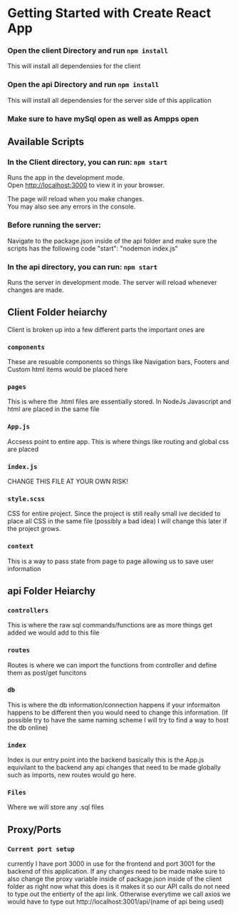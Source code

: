 # Getting Started with Create React App
### Open the client Directory and run `npm install`
This will install all dependensies for the client

### Open the api Directory and run `npm install`
This will install all dependensies for the server side of this application

### Make sure to have mySql open as well as Ampps open 

## Available Scripts
### In the Client directory, you can run: `npm start`
Runs the app in the development mode.\
Open [http://localhost:3000](http://localhost:3000) to view it in your browser.

The page will reload when you make changes.\
You may also see any errors in the console.

### Before running the server:
Navigate to the package.json inside of the api folder and make sure the scripts has the following code "start": "nodemon index.js"
### In the api directory, you can run: `npm start`
Runs the server in development mode.
The server will reload whenever changes are made.

## Client Folder heiarchy 
Client is broken up into a few different parts the important ones are

### `components`
These are resuable components so things like Navigation bars, Footers and Custom html items would be placed here

### `pages`
This is where the .html files are essentially stored. In NodeJs Javascript and html are placed in the same file

### `App.js`
Accsess point to entire app. This is where things like routing and global css are placed

### `index.js`
CHANGE THIS FILE AT YOUR OWN RISK!

### `style.scss`
CSS for entire project. Since the project is still really small ive decided to place all CSS in the same file (possibly a bad idea) I will change this later if the project grows.

### `context`
This is a way to pass state from page to page allowing us to save user information 

## api Folder Heiarchy 

### `controllers` 
This is where the raw sql commands/functions are as more things get added we would add to this file

### `routes`
Routes is where we can import the functions from controller and define them as post/get funcitons

### `db`
This is where the db information/connection happens if your informaiton happens to be different then you would need to change this information. (If possible try to have the same naming scheme I will try to find a way to host the db online)

### `index`
Index is our entry point into the backend basically this is the App.js equivilant to the backend any api changes that need to be made globally such as imports, new routes would go here.
### `Files`
Where we will store any .sql files

## Proxy/Ports
### `Current port setup`
currently I have port 3000 in use for the frontend and port 3001 for the backend of this application. If any changes need to be made make sure to also change the proxy variable inside of package.json inside of the client folder as right now what this does is it makes it so our API calls do not need to type out the entierty of the api link. Otherwise everytime we call axios we would have to type out http://localhost:3001/api/(name of api being used)